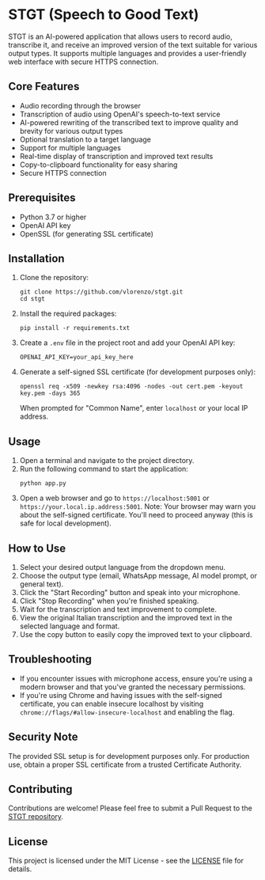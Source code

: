 # STGT (Speech to Good Text)

STGT is an AI-powered application that allows users to record audio, transcribe it, and receive an improved version of the text suitable for various output types. It supports multiple languages and provides a user-friendly web interface with secure HTTPS connection.

## Core Features

- Audio recording through the browser
- Transcription of audio using OpenAI's speech-to-text service
- AI-powered rewriting of the transcribed text to improve quality and brevity for various output types
- Optional translation to a target language
- Support for multiple languages
- Real-time display of transcription and improved text results
- Copy-to-clipboard functionality for easy sharing
- Secure HTTPS connection

## Prerequisites

- Python 3.7 or higher
- OpenAI API key
- OpenSSL (for generating SSL certificate)

## Installation

1. Clone the repository:
   ```
   git clone https://github.com/vlorenzo/stgt.git
   cd stgt
   ```

2. Install the required packages:
   ```
   pip install -r requirements.txt
   ```

3. Create a `.env` file in the project root and add your OpenAI API key:
   ```
   OPENAI_API_KEY=your_api_key_here
   ```

4. Generate a self-signed SSL certificate (for development purposes only):
   ```
   openssl req -x509 -newkey rsa:4096 -nodes -out cert.pem -keyout key.pem -days 365
   ```
   When prompted for "Common Name", enter `localhost` or your local IP address.

## Usage

1. Open a terminal and navigate to the project directory.
2. Run the following command to start the application:
   ```
   python app.py
   ```
3. Open a web browser and go to `https://localhost:5001` or `https://your.local.ip.address:5001`.
   Note: Your browser may warn you about the self-signed certificate. You'll need to proceed anyway (this is safe for local development).

## How to Use

1. Select your desired output language from the dropdown menu.
2. Choose the output type (email, WhatsApp message, AI model prompt, or general text).
3. Click the "Start Recording" button and speak into your microphone.
4. Click "Stop Recording" when you're finished speaking.
5. Wait for the transcription and text improvement to complete.
6. View the original Italian transcription and the improved text in the selected language and format.
7. Use the copy button to easily copy the improved text to your clipboard.

## Troubleshooting

- If you encounter issues with microphone access, ensure you're using a modern browser and that you've granted the necessary permissions.
- If you're using Chrome and having issues with the self-signed certificate, you can enable insecure localhost by visiting `chrome://flags/#allow-insecure-localhost` and enabling the flag.

## Security Note

The provided SSL setup is for development purposes only. For production use, obtain a proper SSL certificate from a trusted Certificate Authority.

## Contributing

Contributions are welcome! Please feel free to submit a Pull Request to the [STGT repository](https://github.com/vlorenzo/stgt).

## License

This project is licensed under the MIT License - see the [LICENSE](LICENSE) file for details.
